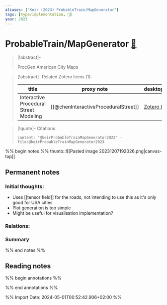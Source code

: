 ```yaml
---
aliases: ["Keir (2023) ProbableTrain/MapGenerator"]
tags: [type/implementation, 🔻]
year: 2023
---
```

# ProbableTrain/MapGenerator [📖](zotero://select/library/items/T8N7VG6S)

> [!abstract]-
> 
> ProcGen American City Maps
> 

> [!abstract]- Related Zotero items (1):  
>
> | title | proxy note | desktopURI |
> | --- | --- | --- |
> | Interactive Procedural Street Modeling | [[@chenInteractiveProceduralStreet]] | [Zotero Link](zotero://select/library/items/BPWVJF56) |  |

> [!quote]- Citations
> 
> ```query
> content: "@keirProbableTrainMapGenerator2023" -file:@keirProbableTrainMapGenerator2023
> ```

%% begin notes %%
thumb::![[Pasted image 20231207192026.png|canvas-top]]
## Permanent notes
### Initial thoughts:
- Uses [[tensor field]] for the roads, not intending to use this as it's only good for USA cities
- Plot generation is too simple
- Might be useful for visualisation implementation?

### Relations:


### Summary


%% end notes %%
## Reading notes
%% begin annotations %%

%% end annotations %%



%% Import Date: 2024-05-01T00:52:42.906+02:00 %%
